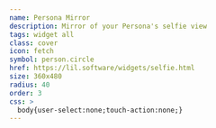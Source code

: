 ```yaml
---
name: Persona Mirror
description: Mirror of your Persona's selfie view
tags: widget all
class: cover
icon: fetch 
symbol: person.circle
href: https://lil.software/widgets/selfie.html
size: 360x480
radius: 40
order: 3
css: >
  body{user-select:none;touch-action:none;}
---
```

